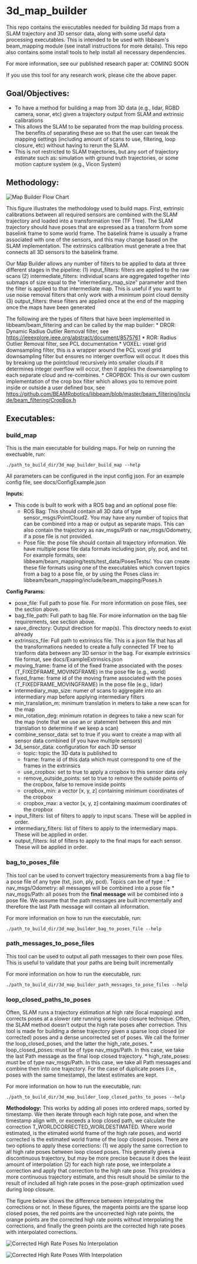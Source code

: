 # 3d_map_builder

This repo contains the executables needed for building 3d maps from a SLAM trajectory and 3D sensor data, along with some useful data processing executables. This is intended to be used with libbeam's beam_mapping module (see install instructions for more details). This repo also contains some install tools to help install all necessary dependencies.

For more information, see our published research paper at: COMING SOON

If you use this tool for any research work, please cite the above paper.

## Goal/Objectives:

* To have a method for building a map from 3D data (e.g., lidar, RGBD camera, sonar, etc) given a trajectory output from SLAM and extrinsic calibrations
* This allows the SLAM to be separated from the map building process. The
benefits of separating these are so that the user can tweak the mapping settings
(including amount of scans to use, filtering, loop closure, etc) without having to
rerun the SLAM. 
* This is not restricted to SLAM trajectories, but any sort of trajectory estimate such as: simulation with ground truth trajectories, or some motion capture system (e.g., Vicon System)

## Methodology:

![Map Builder Flow Chart](docs/MapBuilderFlowChart.jpg)

This figure illustrates the methodology used to build maps. First, extrinsic calibrations between all required sensors are combined with the SLAM trajectory and loaded into a transformation tree (TF Tree). The SLAM trajectory should have poses that are expressed as a transform from some baselink frame to some world frame. The baselink frame is usually a frame associated with one of the sensors, and this may change based on the SLAM implementation. The extrinsics calibration must generate a tree that connects all 3D sensors to the baselink frame. 

Our Map Builder allows any number of filters to be applied to data at three different stages in the pipeline:
    (1) input_filters: filters are applied to the raw scans
    (2) intermediate_filters: individual scans are aggregated together into
    submaps of size equal to the "intermediary_map_size" parameter and then the
    filter is applied to that intermediate map. This is useful if you want to
    use noise removal filters that only work with a minimum point cloud density
    (3) output_filters: these filters are applied once at the end of the mapping
    once the maps have been generated 

The following are the types of filters that have been implemented in libbeam/beam_filtering and can be called by the map builder:
    * DROR: Dynamic Radius Outlier Removal filter, see
    https://ieeexplore.ieee.org/abstract/document/8575761
    * ROR: Radius Outlier Removal filter, see PCL documentation
    * VOXEL: voxel grid downsampling filter, this is a wrapper around the PCL voxel grid downsampling filter but ensures no interger overflow will occur. It does this by breaking up the pointcloud recursively into smaller clouds if it determines integer overflow will occur, then it applies the downsampling to each separate cloud and re-combines. 
    * CROPBOX: This is our own custom implementation of the crop box filter
    which allows you to remove point inside or outside a user defined box, see
    https://github.com/BEAMRobotics/libbeam/blob/master/beam_filtering/include/beam_filtering/CropBox.h

## Executables:

### build_map

This is the main executable for building maps. For help on running the exectuable, run:

```
./path_to_build_dir/3d_map_builder_build_map --help
```

All parameters can be configured in the input config json. For an example config file, see docs/ConfigExample.json


**Inputs:**
* This code is built to work with a ROS bag and an optional pose file:
    * ROS Bag: This should contain all 3D data of type sensor_msgs/PointCloud2. You may have any number of topics that can be combined into a map or output as separate maps. This can also contain the trajectory as nav_msgs/Path or nav_msgs/Odometry, if a pose file is not provided.
    * Pose file: the pose file should contain all trajectory information. We have multiple pose file data formats including json, ply, pcd, and txt. For example formats, see: libbeam/beam_mapping/tests/test_data/PosesTests/. You can create these file formats using one of the executables which convert topics from a bag to a pose file, or by using the Poses class in: libbeam/beam_mapping/include/beam_mapping/Poses.h

**Config Params:**
* pose_file: Full path to pose file. For more information on pose files, see the section above.
* bag_file_path: Full path to bag file. For more information on the bag file requirements, see section above.
* save_directory: Output direction for map(s). This directory needs to exist already
* extrinsics_file: Full path to extrinsics file. This is a json file that has all the transformations needed to create a fully connected TF tree to tranform data between any 3D sensor in the bag. For example extrinsics file format, see docs/ExampleExtrinsics.json
* moving_frame: frame id of the fixed frame associated with the poses (T_FIXEDFRAME_MOVINGFRAME) in the pose file (e.g., world)
* fixed_frame: frame id of the moving frame associated with the poses (T_FIXEDFRAME_MOVINGFRAME) in the pose file (e.g., lidar)
* intermediary_map_size: numer of scans to aggregate into an intermediary map before applying intermediary filters
* min_translation_m: minimum translation in meters to take a new scan for the map
* min_rotation_deg: minimum rotation in degrees to take a new scan for the map (note that we use an or statement between this and min translation to determine if we keep a scan)
* combine_sensor_data: set to true if you want to create a map with all sensor data combined (if you have multiple sensors)
* 3d_sensor_data: configuration for each 3D sensor
    * topic: topic the 3D data is published to
    * frame: frame id of this data which must correspond to one of the frames in the extrinsics
    * use_cropbox: set to true to apply a cropbox to this sensor data only
    * remove_outside_points: set to true to remove the outside points of the cropbox, false to remove inside points
    * cropbox_min: a vector [x, y, z] containing minimum coordinates of the cropbox
    * cropbox_max: a vector [x, y, z] containing maximum coordinates of the cropbox
* input_filters: list of filters to apply to input scans. These will be applied in order.
* intermediary_filters: list of filters to apply to the intermediary maps. These will be applied in order.
* output_filters: list of filters to apply to the final maps for each sensor. These will be applied in order.

### bag_to_poses_file

This tool can be used to convert trajectory measurements from a bag file to a pose file of any type (txt, json, ply, pcd). Topics can be of type :
    * nav_msgs/Odometry: all messages will be combined into a pose file
    * nav_msgs/Path: all poses from the **final message** will be combined into a pose file. We assume that the path messages are built incrementally and therefore the last Path message will contain all information. 

For more information on how to run the executable, run:

```
./path_to_build_dir/3d_map_builder_bag_to_poses_file --help
```

### path_messages_to_pose_files

This tool can be used to output all path messages to their own pose files. This is useful to validate that your paths are being built incrementally

For more information on how to run the executable, run:

```
./path_to_build_dir/3d_map_builder_path_messages_to_pose_files --help
```

### loop_closed_paths_to_poses

Often, SLAM runs a trajectory estimation at high rate (local mapping) and corrects poses at a slower rate running some loop closure technique. Often, the SLAM method doesn't output the high rate poses after correction. This tool is made for building a dense trajectory given a sparse loop closed (or corrected) poses and a dense uncorrected set of poses. We call the former the loop_closed_poses, and the latter the high_rate_poses. 
    * loop_closed_poses: must be of type nav_msgs/Path. In this case, we take the last Path message as the final loop closed trajectory.
    * high_rate_poses: must be of type nav_msgs/Path. In this case, we take all Path messages and combine then into one trajectory. For the case of duplicate poses (i.e., poses with the same timestamp), the latest estimates are kept.

For more information on how to run the executable, run:

```
./path_to_build_dir/3d_map_builder_loop_closed_paths_to_poses --help
```


**Methodology:** This works by adding all poses into ordered maps, sorted by timestamp. We then iterate through each high rate pose, and when the timestamp align with, or exceeds a loop closed path, we calculate the correction T_WORLDCORRECTED_WORLDESTIMATED. Where world estimated, is the etimated world frame of the high rate poses, and world corrected is the estimated world frame of the loop closed poses. There are two options to apply these corrections:
    (1) we apply the same correction to all high rate poses between loop closed poses. This generally gives a discontinuous trajectory, but may be more precise because it does the least amount of interpolation
    (2) for each high rate pose, we interpolate a correction and apply that correction to the high rate pose. This provides a more continuous trajectory estimate, and this result should be similar to the result of included all high rate poses in the pose-graph optimization used during loop closure.

The figure below shows the difference between interpolating the corrections or not. In these figures, the magenta points are the sparse loop closed poses, the red points are the uncorrected high rate points, the orange points are the corrected high rate points without interpolating the corrections, and finally the green points are the corrected high rate poses with interpolated corrections. 

![Corrected High Rate Poses No Interpolation](docs/CorrectedHighRatePosesNoInterpolation.png)

![Corrected High Rate Poses With Interpolation](docs/CorrectedHighRatePosesWithInterpolation.png)

